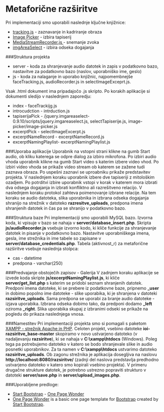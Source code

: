 Metaforične razširitve
======================

Pri implementaciji smo uporabili naslednje ključne knjižnice:

* [tracking.js](https://trackingjs.com/) - zaznavanje in kadriranje obraza
* [Image Picker](http://rvera.github.com/image-picker) - izbira tapiserij
* [MediaStreamRecorder.js ](https://github.com/streamproc/MediaStreamRecorder) - snemanje zvoka
* [imgAreaSelect](http://odyniec.net/projects/imgareaselect/) - izbira odseka dogajanja


###Struktura projekta

* server - koda za shranjevanje audio datotek in zapis v podatkovno bazo, nastavitve za podatkovno bazo (naslov, uporabniško ime, geslo)
* js - koda za nalaganje in uporabo knjižnic, najpomembnejše faceTracking.js, audioRecorder.js in selectImageExceprt.js.

Vsak .html dokument ima pripadajočo .js skripto. Po korakih aplikacije si dokumenti sledijo v naslednjem zaporedju:

* index - faceTrackijg.js
* introcudction - intrduction.js
* tapiserijaPick - /jquery.imgareaselect-0.9.10/scripts/jquery.imgareaselect.js, selectTapiserije.js, image-picker/image-picker.js
* excerptPick - selectImageExcerpt.js
* excerptNameRecord - excerptNameRecord.js
* excerptNamingPlaylist- excerptNamingPlaylist.js

###Uporaba aplikacije
Uporabnik na vstopni strani klikne na gumb Start audio, ob kliku katerega se odpre dialog za izbiro mikrofona. Po izbiri
audio vhoda uporabnik klikne na gumb Start video s katerim izbere video vhod. Po izbiri video vhoda se prikaže video stream
ob katerem se zažene tudi zaznava obraza. Po uspešni zaznavi se uproabniku prikaže predstavitev projekta. V naslednjem koraku
uporabnik izbere dve tapiseriji z mitološkim ozadjem. Po potrditvi izbire uporabnik vstopi v korak
v katerem mora izbrati dva odsega dogajanja in izbrati konfliktno ali razrešitveno relacijo. V naslednjem koraku protokol zahteva poimenovanje
izbrane relacije. Na tem koraku se audio datoteka, slika uporabnika in izbrana odseka dogajanja shranijo na strežnik v datoteko **razresitve_uploads**,
predpona imena shranjenih datotek in čas pa se shranijo v podatkovno bazo.


###Struktura baze
Pri implementaciji smo uporabili MySQL bazo. Izvorna koda, ki vpisuje v bazo se nahaja v **server/database_insert.php**.
Skripta **js/audioRecorder.js** vsebuje izvorno kodo, ki kliče funkcije za shranjevanje datotek in pisanje v podatkovno bazo.
Nastavitve uporabniškega imena, gesla, ime strežnika in ime tabele so zapisane v **server/database_credentials.php**.
Tabela (aktivnost_r) za metaforične razširitve vsebuje naslednja stolpca:

* cas - datetime
* predpona - varchar(250)

###Predvajanje obstoječih zapisov - Galerija
V zadnjem koraku aplikacije se izvede koda skripte **js/excerptNamingPlaylist.js**, ki kliče **server/get_list.php** s katerim se pridobi
seznam shranjenih datotek. Predponi imena datoteke, ki se prebere iz podatkovne baze, pripnemo
**_user** in dobimo popolno ime datoteke - slike uporabika, ki je shranjena v datoteki **razsiritve_uploads**. Sama predpona
se uporabi za branje audio datoteke - izjava uporabika. Izbrana odseka dobimo tako, da predponi dodamo **_left** oziroma **_right**. 
Slika uporabika skupaj z izbranimi odseki se prikaže na pogledu do prikaza naslednjega vnosa.

###Namestitev
Pri implementaciji projekta smo si pomagali s paketom [XAMPP - strežnik Apache in PHP](https://www.apachefriends.org/index.html).
Celoten projekt, vsebino datoteke **ioi-razsiritve_base-master** skopiramo v novo ustvarjeno datoteko (v nadaljevanju **razsiritve**), ki se nahaja v **C:\xampp\htdocs** (Windows). 
Poleg tega pa potrebujemo datoteko v katero se bodo shranjevale slike in audio posnetki uporabnikov. Za ta namen v **C:\xampp\htdocs** ustvarimo
datoteko **razsiritve_uploads**. Ob zagonu strežnika je aplikacija dosegljiva na naslovu **http://localhost:8080/razsiritve/** (zadnji del naslova predstavlja 
predhodno ustvarjeno datoteko v katero smo kopirali vsebino projekta). V primeru drugačne strukture datotek, je potrebno ustrezno popraviti 
strukturo v datoteki **server/save.php** in **server/upload_images.php**.


###Uporabljene predloge:

* [Start Bootstrap](http://startbootstrap.com/) - [One Page Wonder](http://startbootstrap.com/template-overviews/one-page-wonder/)
* [One Page Wonder](http://startbootstrap.com/template-overviews/one-page-wonder/) is a basic one page template for [Bootstrap](http://getbootstrap.com/) created by [Start Bootstrap](http://startbootstrap.com/).
